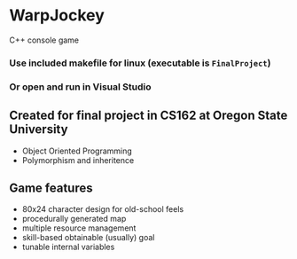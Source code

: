 # WarpJockey
C++ console game

### Use included makefile for linux (executable is `FinalProject`)
### Or open and run in Visual Studio

## Created for final project in CS162 at Oregon State University
- Object Oriented Programming
- Polymorphism and inheritence 

## Game features
- 80x24 character design for old-school feels
- procedurally generated map
- multiple resource management
- skill-based obtainable (usually) goal
- tunable internal variables
